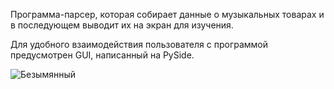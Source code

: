Программа-парсер, которая собирает данные о музыкальных товарах и в последующем выводит их на экран для изучения.

Для удобного взаимодействия пользователя с программой предусмотрен GUI, написанный на PySide.



![Безымянный](https://user-images.githubusercontent.com/74642054/182253953-64b92969-6e5b-4e87-b6aa-afdfccf41327.png)
